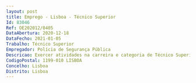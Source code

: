```yaml
--- 
layout: post
title: Emprego - Lisboa - Técnico Superior
Id: 83046
Ref: OE202012/0405
DataAbertura: 2020-12-18
DataFecho: 2021-01-05
Trabalho: Técnico Superior
Empregador: Polícia de Segurança Pública
Descricao: Exercer atividades na carreira e categoria de Técnico Superior nos termos da LTFP (Lei n.º 35 2014, de 20 de junho), correspondente ao grau de complexidade 3, compreendendo as seguintes funções e competências, em instalações Policiais em Belas e Lisboa, como em qualquer ponto do País, se necessário   Consultas em modo presencial e ou online   Avaliação Psicológica em contexto clínico e de seleção, com recurso a técnicas próprias   Organização de processos clínicos e de seleção   Elaboração de pareceres psicológicos e informações clínicas   Realização de estudos.
CodigoPostal: 1199-010 LISBOA
Concelho: Lisboa
Distrito: Lisboa
--- 
```

